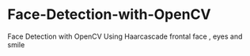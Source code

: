 # Face-Detection-with-OpenCV
 Face Detection with OpenCV Using Haarcascade frontal face , eyes  and smile 
